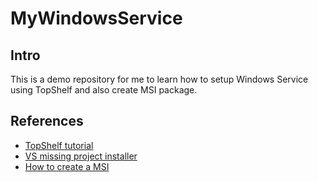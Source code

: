 # MyWindowsService

## Intro

This is a demo repository for me to learn how to setup Windows Service using TopShelf and also create MSI package.

## References

- [TopShelf tutorial](http://docs.topshelf-project.com/en/latest/configuration/quickstart.html)
- [VS missing project installer](https://stackoverflow.com/questions/48475183/missing-visual-studio-installer-in-setup-deployment-category)
- [How to create a MSI](https://www.youtube.com/watch?v=cp2aFNtcZfk&t=256s)